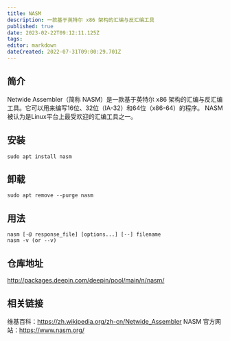 ```yaml
---
title: NASM
description: 一款基于英特尔 x86 架构的汇编与反汇编工具
published: true
date: 2023-02-22T09:12:11.125Z
tags: 
editor: markdown
dateCreated: 2022-07-31T09:00:29.701Z
---
```


## 简介
Netwide Assembler（简称 NASM）是一款基于英特尔 x86 架构的汇编与反汇编工具。它可以用来编写16位、32位（IA-32）和64位（x86-64）的程序。 NASM被认为是Linux平台上最受欢迎的汇编工具之一。

## 安装
```
sudo apt install nasm
```

## 卸载
```
sudo apt remove --purge nasm
```

## 用法
```
nasm [-@ response_file] [options...] [--] filename
nasm -v (or --v)
```

## 仓库地址
http://packages.deepin.com/deepin/pool/main/n/nasm/
## 相关链接
维基百科：https://zh.wikipedia.org/zh-cn/Netwide_Assembler
NASM 官方网站：https://www.nasm.org/